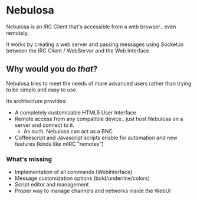 # Nebulosa

Nebulosa is an IRC Client that's accessible from a web browser.. even remotely.

It works by creating a web server and passing messages using Socket.io between the IRC Client / WebServer and the Web Interface

## Why would you do *that*?

Nebulosa tries to meet the needs of more advanced users rather than trying to be simple and easy to use.

Its architecture provides:

- A completely customizable HTML5 User Interface
- Remote access from any compatible device.. just host Nebulosa on a server and connect to it.
  - As such, Nebulosa can act as a BNC
- Coffeescript and Javascript scripts enable for automation and new features (kinda like mIRC "remotes")

### What's missing

- Implementation of all commands (WebInterface)
- Message customization options (bold/underline/colors)
- Script editor and management
- Proper way to manage channels and networks inside the WebUI